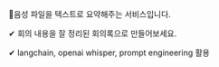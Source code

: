 📝음성 파일을 텍스트로 요약해주는 서비스입니다.


✔ 회의 내용을 잘 정리된 회의록으로 만들어보세요.

✔ langchain, openai whisper, prompt engineering 활용
